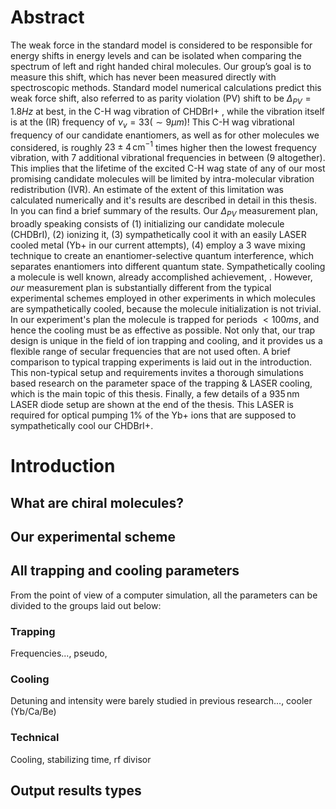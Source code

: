 # Abstract
The weak force in the standard model is considered to be responsible for energy shifts in energy levels and can be isolated when comparing the spectrum of left and right handed chiral molecules. Our group’s goal is to measure this shift, which has never been measured directly with spectroscopic methods.
Standard model numerical calculations predict this weak force shift, also referred to as parity violation (PV) shift to be $\Delta_{PV} = 1.8Hz$ at best, in the C-H wag vibration of CHDBrI+ <!-- Cite-->, while the vibration itself is at the (IR) frequency of $\nu_v = 33 (\sim 9 \mu m)$! This C-H wag vibrational frequency of our candidate enantiomers, as well as for other molecules we considered, is roughly $23\pm 4 \,\mathrm{cm^{-1}}$ times higher then the lowest frequency vibration, with 7 additional vibrational frequencies in between (9 altogether). This implies that the lifetime of the excited C-H wag state of any of our most promising candidate molecules will be limited by intra-molecular vibration redistribution (IVR). An estimate of the extent of this limitation was calculated numerically and it's results are described in detail in this thesis. In <!-- cite https://doi.org/10.1063/5.0163641--> you can find a brief summary of the results.
Our $\Delta_{PV}$ measurement plan, broadly speaking consists of (1) initializing our candidate molecule (CHDBrI), (2) ionizing it, (3) sympathetically cool it with an easily LASER cooled metal (Yb+ in our current attempts), (4) employ a 3 wave mixing technique to create an enantiomer-selective quantum interference, which separates enantiomers into different quantum state. <!-- Cite Itay's thesis, or our group's articles, an article about sympathetic cooling--> Sympathetically cooling a molecule is well known, already accomplished achievement, <!-- Cite a few examples -->. However, _our_ measurement plan is substantially different from the typical experimental schemes employed in other experiments in which molecules are sympathetically cooled, because the molecule initialization is not trivial. In our experiment's plan the molecule is trapped for periods $<100ms$, and hence the cooling must be as effective as possible. Not only that, our trap design is unique in the field of ion trapping and cooling, and it provides us a flexible range of secular frequencies that are not used often. A brief comparison to typical trapping experiments is laid out in the introduction. <!--hyperlink--> This non-typical setup and requirements invites a thorough simulations based research on the parameter space of the trapping & LASER cooling, which is the main topic of this thesis.
Finally, a few details of a $935\,\mathrm{nm}$ LASER diode setup are shown at the end of the thesis. This LASER is required for optical pumping 1% of the Yb+ ions that are supposed to sympathetically cool our CHDBrI+.
# Introduction
## What are chiral molecules?
<!-- Slightly copy from Itay Erez's thesis? Or simply cite it? -->
<!-- Explain in more detail about our candidates and from there talk about IVR -->
## Our experimental scheme
<!-- Explain about our the general scheme, or cite something? -->
<!-- Explain about our ion trap in details, especially details relevant to the velocity / kinetic energy resolution required and hence the maximal temperatures required.-->
<!-- Show the level diagram for Yb+ and from there justify the need for a 935nm LASER -->
<!-- Comparison to typical molecular ion trapping setups -->
## All trapping and cooling parameters
From the point of view of a computer simulation, all the parameters can be divided to the groups laid out below:
### Trapping
Frequencies..., pseudo, 
### Cooling
Detuning and intensity were barely studied in previous research..., cooler (Yb/Ca/Be)
### Technical
Cooling, stabilizing time, rf divisor 
<!-- Mention the challenge of initializing the system in a thermodynamic stable condition -->
<!-- Mention the relation of intensity to mW/cm^2-->
## Output results types
<!-- What kind of scalar results from the measurements are of interest to us? T_final, T_middle etc, mention also the cloud sizes and the relation to the experiment's measurement methods -->
<!-- Naturally explain the behavior of 
<!--stackedit_data:
eyJoaXN0b3J5IjpbLTE3MDIxMzI5NDIsLTExNzg0OTAxOTYsLT
k2NzQzNTY4MSwtMTU5ODIyMywxMTc3NjgxNzgsLTQ0NjMxNTU2
NywxMTM2ODk3OTI3LDI0ODgzNTIyOSwtNTUwMzI1NDEzLC0xMT
I2MzM5OTk0LDEwMDU3ODY3NzgsLTEzNDcxMDcwNTcsLTYwNDA2
MzAxLC0zNjg2NjA4ODcsLTEyNjEyMzAwMzcsNTQxNTA1NDgwLD
E3NjQ3NDU5MzksMTEzNjMzMDk0NCwtMTk2MzE3ODA0LDc1ODA3
NzY3NV19
-->